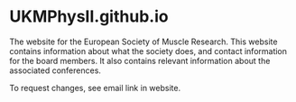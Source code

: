 # UKMPhysII.github.io
The website for the European Society of Muscle Research. This website contains information about what the society does, and contact information for the board members. It also contains relevant information about the associated conferences.

To request changes, see email link in website.
